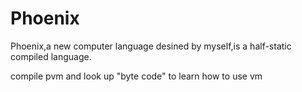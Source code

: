 # Phoenix
Phoenix,a new computer language desined by myself,is a half-static compiled language.

compile pvm and look up "byte code" to learn how to use vm
